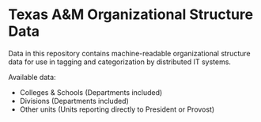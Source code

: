 # Texas A&M Organizational Structure Data

Data in this repository contains machine-readable organizational structure data for use in tagging and categorization by distributed IT systems.

Available data:

- Colleges & Schools (Departments included)
- Divisions (Departments included)
- Other units (Units reporting directly to President or Provost)
